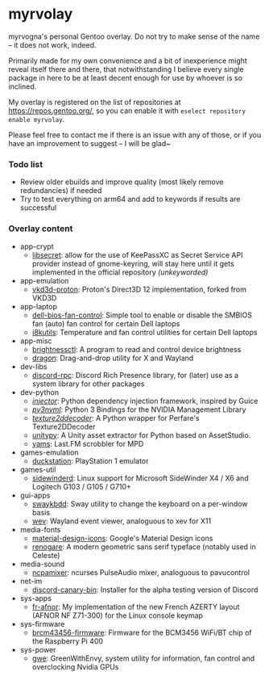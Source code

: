 # myrvolay
myrvogna's personal Gentoo overlay. Do not try to make sense of the name – it does not work, indeed.

Primarily made for my own convenience and a bit of inexperience might reveal itself there and there, that notwithstanding I believe every single package in here to be at least decent enough for use by whoever is so inclined.

My overlay is registered on the list of repositories at https://repos.gentoo.org/, so you can enable it with `eselect repository enable myrvolay`.

Please feel free to contact me if there is an issue with any of those, or if you have an improvement to suggest – I will be glad~

### Todo list ###
- Review older ebuilds and improve quality (most likely remove redundancies) if needed
- Try to test everything on arm64 and add to keywords if results are successful

### Overlay content ###
* app-crypt
  * [libsecret](https://packages.gentoo.org/packages/app-crypt/libsecret): allow for the use of KeePassXC as Secret Service API provider instead of gnome-keyring, will stay here until it gets implemented in the official repository *(unkeyworded)*
* app-emulation
  * [vkd3d-proton](https://github.com/HansKristian-Work/vkd3d-proton): Proton's Direct3D 12 implementation, forked from VKD3D
* app-laptop
  * [dell-bios-fan-control](https://github.com/TomFreudenberg/dell-bios-fan-control): Simple tool to enable or disable the SMBIOS fan (auto) fan control for certain Dell laptops
  * [i8kutils](https://launchpad.net/i8kutils): Temperature and fan control utilities for certain Dell laptops
* app-misc
  * [brightnessctl](https://github.com/Hummer12007/brightnessctl): A program to read and control device brightness
  * [dragon](https://github.com/mwh/dragon): Drag-and-drop utility for X and Wayland
* dev-libs
  * [discord-rpc](https://github.com/discord/discord-rpc): Discord Rich Presence library, for (later) use as a system library for other packages
* dev-python
  * *[injector](https://pypi.org/project/injector/)*: Python dependency injection framework, inspired by Guice
  * *[py3nvml](https://pypi.org/project/py3nvml/)*: Python 3 Bindings for the NVIDIA Management Library
  * *[texture2ddecoder](https://github.com/K0lb3/texture2ddecoder)*: A Python wrapper for Perfare's Texture2DDecoder 
  * [unitypy](https://github.com/K0lb3/UnityPy): A Unity asset extractor for Python based on AssetStudio.
  * [yams](https://github.com/Berulacks/yams): Last.FM scrobbler for MPD
* games-emulation
  * [duckstation](https://github.com/stenzek/duckstation): PlayStation 1 emulator
* games-util
  * [sidewinderd](https://github.com/tolga9009/sidewinderd): Linux support for Microsoft SideWinder X4 / X6 and Logitech G103 / G105 / G710+
* gui-apps
  * [swaykbdd](https://github.com/artemsen/swaykbdd): Sway utility to change the keyboard on a per-window basis
  * [wev](https://git.sr.ht/~sircmpwn/wev): Wayland event viewer, analoguous to xev for X11
* media-fonts
  * [material-design-icons](https://github.com/google/material-design-icons/): Google's Material Design icons
  * [renogare](https://www.creativefabrica.com/product/renogare/): A modern geometric sans serif typeface (notably used in Celeste)
* media-sound
  * [ncpamixer](https://github.com/fulhax/ncpamixer): ncurses PulseAudio mixer, analoguous to pavucontrol
* net-im
  * [discord-canary-bin](https://discord.com/): Installer for the alpha testing version of Discord
* sys-apps
  * [fr-afnor](https://github.com/myrvogna/fr-afnor): My implementation of the new French AZERTY layout (AFNOR NF Z71-300) for the Linux console keymap
* sys-firmware
  * [brcm43456-firmware](https://github.com/RPi-Distro/firmware-nonfree): Firmware for the BCM3456 WiFi/BT chip of the Raspberry Pi 400
* sys-power
  * [gwe](https://gitlab.com/leinardi/gwe): GreenWithEnvy, system utility for information, fan control and overclocking Nvidia GPUs

